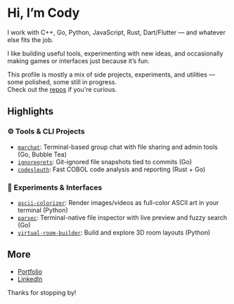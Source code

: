 # Hi, I’m Cody

I work with C++, Go, Python, JavaScript, Rust, Dart/Flutter — and whatever else fits the job.

I like building useful tools, experimenting with new ideas, and occasionally making games or interfaces just because it’s fun.

This profile is mostly a mix of side projects, experiments, and utilities — some polished, some still in progress.  
Check out the [repos](https://github.com/Cod-e-Codes?tab=repositories) if you're curious.

## Highlights

### ⚙️ Tools & CLI Projects
- [`marchat`](https://github.com/Cod-e-Codes/marchat): Terminal-based group chat with file sharing and admin tools (Go, Bubble Tea)
- [`ignoregrets`](https://github.com/Cod-e-Codes/ignoregrets): Git-ignored file snapshots tied to commits (Go)
- [`codesleuth`](https://github.com/Cod-e-Codes/codesleuth): Fast COBOL code analysis and reporting (Rust + Go)

### 🧪 Experiments & Interfaces
- [`ascii-colorizer`](https://github.com/Cod-e-Codes/ascii-colorizer): Render images/videos as full-color ASCII art in your terminal (Python)
- [`parsec`](https://github.com/Cod-e-Codes/parsec): Terminal-native file inspector with live preview and fuzzy search (Go)
- [`virtual-room-builder`](https://github.com/Cod-e-Codes/virtual-room-builder): Build and explore 3D room layouts (Python)

## More

- [Portfolio](https://www.cod-e-codes.com)  
- [LinkedIn](https://www.linkedin.com/in/cod-e-codes)

Thanks for stopping by!
